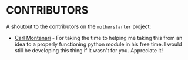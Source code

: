 CONTRIBUTORS
=======

A shoutout to the contributors on the `motherstarter` project:

 - [Carl Montanari](https://github.com/carlmontanari/) - For taking the time to helping me taking this from an idea to a properly functioning python module in his free time. I would still be developing this thing if it wasn't for you. Appreciate it!